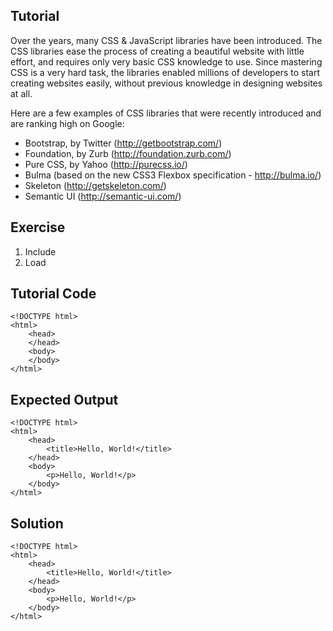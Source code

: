 Tutorial
--------

Over the years, many CSS & JavaScript libraries have been introduced. The CSS libraries ease the process of creating a 
beautiful website with little effort, and requires only very basic CSS knowledge to use. Since mastering CSS is a very
hard task, the libraries enabled millions of developers to start creating websites easily, without previous knowledge
in designing websites at all.

Here are a few examples of CSS libraries that were recently introduced and are ranking high on Google:

* Bootstrap, by Twitter (http://getbootstrap.com/)
* Foundation, by Zurb (http://foundation.zurb.com/)
* Pure CSS, by Yahoo (http://purecss.io/)
* Bulma (based on the new CSS3 Flexbox specification - http://bulma.io/)
* Skeleton (http://getskeleton.com/)
* Semantic UI (http://semantic-ui.com/)


Exercise
--------
1. Include
2. Load
 
Tutorial Code
-------------

    <!DOCTYPE html>
    <html>
        <head>
        </head>
        <body>
        </body>
    </html>
    
Expected Output
---------------

    <!DOCTYPE html>
    <html>
        <head>
            <title>Hello, World!</title>
        </head>
        <body>
            <p>Hello, World!</p>
        </body>
    </html>

Solution
--------

    <!DOCTYPE html>
    <html>
        <head>
            <title>Hello, World!</title>
        </head>
        <body>
            <p>Hello, World!</p>
        </body>
    </html>
